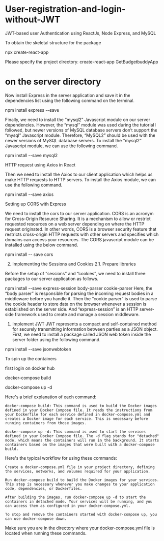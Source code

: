# User-registration-and-login-without-JWT
JWT-based user Authentication using ReactJs, Node Express, and MySQL

To obtain the skeletal structure for the package

npx create-react-app 

Please specify the project directory:
create-react-app GetBudgetbuddyApp

# on the server directory

Now install Express in the server application and save it in the dependencies list using the following command on the terminal.

npm install express -–save

Finally, we need to install the “mysql2” Javascript module on our server dependencies. However, the “mysql” module was used during the tutorial I followed, but newer versions of MySQL database servers don’t support the “mysql” Javascript module. Therefore, “MySQL2” should be used with the newer versions of MySQL database servers. To install the “mysql2” Javascript module, we can use the following command.

npm install --save mysql2

HTTP request using Axios in React

Then we need to install the Axios to our client application which helps us make HTTP requests to HTTP servers. To install the Axios module, we can use the following command.

npm install --save axios

Setting up CORS with Express

We need to install the cors to our server application. CORS is an acronym for Cross-Origin Resource Sharing. It is a mechanism to allow or restrict requested resources on a web server depending on where the HTTP request originated. In other words, CORS is a browser security feature that restricts cross-origin HTTP requests with other servers and specifies which domains can access your resources. The CORS javascript module can be installed using the below command.

npm install -- save cors


2. Implementing the Sessions and Cookies
2.1. Prepare libraries

Before the setup of “sessions” and “cookies”, we need to install three packages to our server application as follows.

npm install --save express-session body-parser cookie-parser
Here, the “body parser” is responsible for parsing the incoming request bodies in a middleware before you handle it. Then the “cookie parser” is used to parse the cookie header to store data on the browser whenever a session is established on the server side. And “express-session” is an HTTP server-side framework used to create and manage a session middleware.

1. Implement JWT
JWT represents a compact and self-contained method for securely transmitting information between parties as a JSON object. First, we need to install a package called JSON web token inside the server folder using the following command.

npm install --save jsonwebtoken

To spin up the containers

first login on docker hub

docker-compose build

docker-compose up -d

Here's a brief explanation of each command:

    docker-compose build: This command is used to build the Docker images defined in your Docker Compose file. It reads the instructions from your Dockerfile for each service defined in docker-compose.yml and creates a Docker image for each service. This is necessary before running containers from those images.

    docker-compose up -d: This command is used to start the services defined in your Docker Compose file. The -d flag stands for "detached" mode, which means the containers will run in the background. It starts containers based on the images that were built with a docker-compose build.

Here's the typical workflow for using these commands:

    Create a docker-compose.yml file in your project directory, defining the services, networks, and volumes required for your application.

    Run docker-compose build to build the Docker images for your services. This step is necessary whenever you make changes to your application code, dependencies, or Dockerfiles.

    After building the images, run docker-compose up -d to start the containers in detached mode. Your services will be running, and you can access them as configured in your docker-compose.yml.

    To stop and remove the containers started with docker-compose up, you can use docker-compose down.

Make sure you are in the directory where your docker-compose.yml file is located when running these commands.

